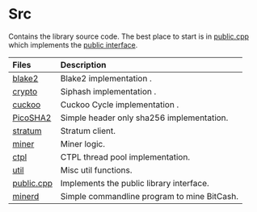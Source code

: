 # Src

Contains the library source code. The best place to start is in [public.cpp](public.cpp)
which implements the [public interface](../include/bitcash/miner.hpp).

| Files                                  | Description           |
|:---------------------------------------|:----------------------|
| [blake2](blake2)                       | Blake2 implementation .|
| [crypto](crypto)                       | Siphash implementation .|
| [cuckoo](cuckoo)                       | Cuckoo Cycle implementation .|
| [PicoSHA2](PicoSHA2)                   | Simple header only sha256 implementation.|
| [stratum](stratum)                     | Stratum client.|
| [miner](miner)                         | Miner logic.|
| [ctpl](ctpl)                           | CTPL thread pool implementation.|
| [util](util)                           | Misc util functions.|
| [public.cpp](public.cpp)               | Implements the public library interface.|
| [minerd](minerd.cpp)                   | Simple commandline program to mine BitCash.|
